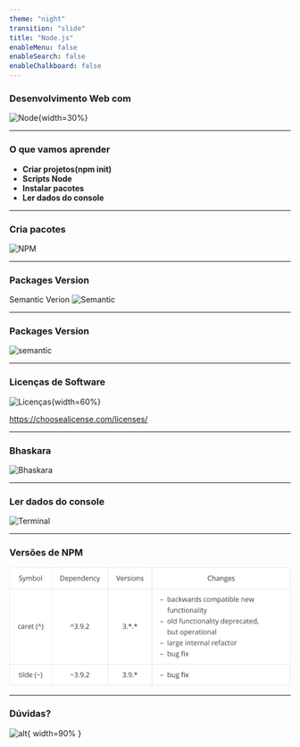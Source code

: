 ```yaml
---
theme: "night"
transition: "slide"
title: "Node.js"
enableMenu: false
enableSearch: false
enableChalkboard: false
---
```


### Desenvolvimento Web com

![Node](https://cdn.iconscout.com/icon/free/png-512/node-js-1174925.png){width=30%}

---

### O que vamos aprender

- **Criar projetos(npm init)**
- **Scripts Node**
- **Instalar pacotes**
- **Ler dados do console**

---

### Cria pacotes

![NPM](https://upload.wikimedia.org/wikipedia/commons/thumb/d/db/Npm-logo.svg/1200px-Npm-logo.svg.png)

---

### Packages Version

Semantic Verion
![Semantic](https://res.cloudinary.com/practicaldev/image/fetch/s--xnXTpozE--/c_imagga_scale,f_auto,fl_progressive,h_420,q_auto,w_1000/https://dev-to-uploads.s3.amazonaws.com/i/q7efic048q8j0xj82go6.png)

---

### Packages Version

![semantic](./images/semantic-versioning.png)

---

### Licenças de Software

![Licenças](https://gdsolutions.com.br/wp-content/uploads/licenciamento-de-softwares-1000x500.jpg){width=60%}

https://choosealicense.com/licenses/

---

### Bhaskara

![Bhaskara](https://pt-static.z-dn.net/files/d0f/4280825ba950efe9c5ed11b01cc1d0cd.jpg)

---

### Ler dados do console

![Terminal](https://thumbs.gfycat.com/AmpleDelightfulAmazonparrot-size_restricted.gif)

---

### Versões de NPM

![NPM-VERSION](./images/npm-version.png)

---

### Dúvidas?

![alt](https://media3.giphy.com/media/3o6MbudLhIoFwrkTQY/giphy.gif?cid=790b76117789c6161150915091725a365bdeac4e06fd01cd&rid=giphy.gif&ct=g){ width=90% }
